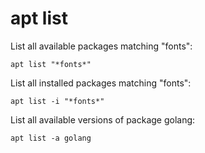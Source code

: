 # apt list

List all available packages matching "fonts":

    apt list "*fonts*"

List all installed packages matching "fonts":

    apt list -i "*fonts*"

List all available versions of package golang:

    apt list -a golang
